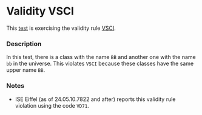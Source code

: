 # Validity VSCI

This [test](.) is exercising the validity rule [VSCI](../../vsci/Readme.md).

### Description

In this test, there is a class with the name `BB` and another one with the name `bb` in the universe. This violates `VSCI` because these classes have the same upper name `BB`.

### Notes

*  ISE Eiffel (as of 24.05.10.7822 and after) reports this validity rule violation using the code `VD71`.
